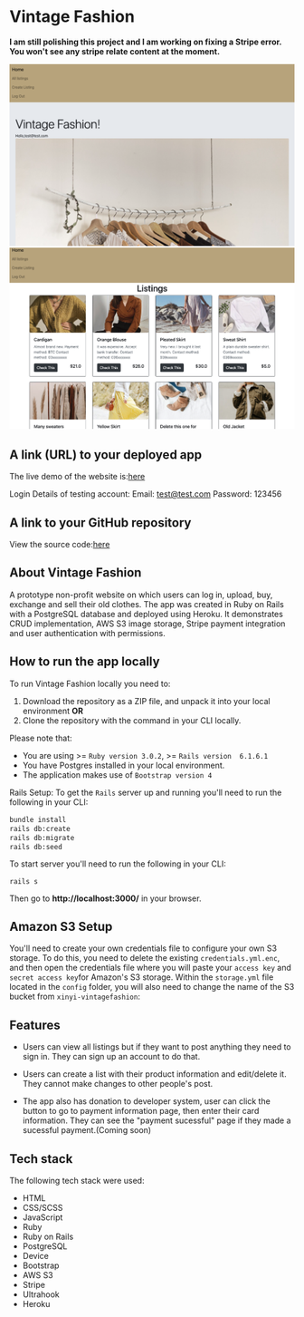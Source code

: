 
# Vintage Fashion

**I am still polishing this project and I am working on fixing a Stripe error. You won't see any stripe relate content at the moment.**

<img src="./ReadmeDoc/home.png">

<img src="./ReadmeDoc/listings.png">

## A link (URL) to your deployed app

The live demo of  the website is:[here](https://vintage-fashion2.herokuapp.com/)

Login Details of testing account:
Email: test@test.com
Password: 123456

## A link to your GitHub repository

View the source code:[here](https://github.com/xinyirachel/VintageFashion)

## About Vintage Fashion

A prototype non-profit website on which users can log in, upload, buy, exchange and sell their old clothes. The app was created in Ruby on Rails with a PostgreSQL database and deployed using Heroku. It demonstrates CRUD implementation, AWS S3 image storage, Stripe payment integration and user authentication with permissions.

## How to run the app locally
To run Vintage Fashion locally you need to:
1.  Download the repository as a ZIP file, and unpack it into your local environment
**OR**
2.  Clone the repository with the command in your CLI locally.


Please note that:
- You are using >= `Ruby version 3.0.2`, >= `Rails version  6.1.6.1` 
- You have Postgres installed in your local environment.
- The application makes use of `Bootstrap version 4`

Rails Setup:
To get the `Rails` server up and running you'll need to run the following in your CLI:

```
bundle install
rails db:create
rails db:migrate
rails db:seed
```
To start server you'll need to run the following in your CLI:

```
rails s
```
Then go to **http://localhost:3000/** in your browser.

## Amazon S3 Setup

You'll need to create your own credentials file to configure your own S3 storage. To do this, you need to delete the existing `credentials.yml.enc`, and then open the credentials file where you will paste your `access key` and `secret access key`for Amazon's S3 storage. Within the `storage.yml` file located in the `config` folder, you will also need to change the name of the S3 bucket from `xinyi-vintagefashion`:

## Features
* Users can view all listings but if they want to post anything they need to sign in. They can sign up an account to do that. 

* Users can create a list with their product information and edit/delete it. They cannot make changes to other people's post. 

* The app also has donation to developer system, user can click the button to go to payment information page, then enter their card information. They can see the "payment sucessful" page if they made a sucessful payment.(Coming soon)

## Tech stack
The following tech stack were used:
- HTML
- CSS/SCSS
- JavaScript
- Ruby
- Ruby on Rails
- PostgreSQL
- Device 
- Bootstrap
- AWS S3
- Stripe
- Ultrahook
- Heroku

